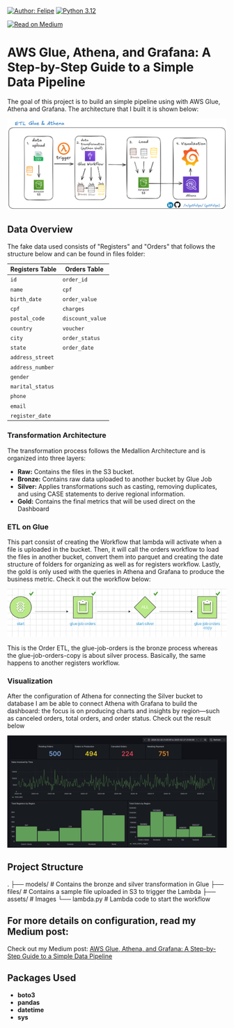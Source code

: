 [![Author: Felipe](https://img.shields.io/badge/Author-Felipe%20Machado-blue?style=flat-square)](https://www.linkedin.com/in/getfelipe/) [![Python 3.12](https://img.shields.io/badge/Python-3.12-blue?style=flat-square&logo=python)](https://www.python.org/downloads/release/python-3120/)

[![Read on Medium](https://img.shields.io/badge/Read%20on-Medium-black?style=flat-square&logo=medium)](https://medium.com/)

# AWS Glue, Athena, and Grafana: A Step-by-Step Guide to a Simple Data Pipeline

The goal of this project is to build an simple pipeline using with AWS Glue, Athena and Grafana. The architecture that I built it is shown below:

![etl-architecture](assets/finalGlue.png)

## Data Overview

The fake data used consists of "Registers" and "Orders" that follows the structure below and can be found in files folder:

| **Registers Table** | **Orders Table** |
| ------------------- | ---------------- |
| `id`                | `order_id`       |
| `name`              | `cpf`            |
| `birth_date`        | `order_value`    |
| `cpf`               | `charges`        |
| `postal_code`       | `discount_value` |
| `country`           | `voucher`        |
| `city`              | `order_status`   |
| `state`             | `order_date`     |
| `address_street`    |
| `address_number`    |
| `gender`            |
| `marital_status`    |
| `phone`             |
| `email`             |
| `register_date`     |

### Transformation Architecture

The transformation process follows the Medallion Architecture and is organized into three layers:

- **Raw:** Contains the files in the S3 bucket.
- **Bronze:** Contains raw data uploaded to another bucket by Glue Job
- **Silver:** Applies transformations such as casting, removing duplicates, and using CASE statements to derive regional information.
- **Gold:** Contains the final metrics that will be used direct on the Dashboard

### ETL on Glue

This part consist of creating the Workflow that lambda will activate when a file is uploaded in the bucket.
Then, it will call the orders workflow to load the files in another bucket, convert them into parquet and creating the date structure of folders for organizing as well as for registers workflow. Lastly, the gold is only used with the queries in Athena and Grafana to produce the business metric. Check it out the workflow below:

![etl-glue](assets/etl-glue.png)

This is the Order ETL, the glue-job-orders is the bronze process whereas the glue-job-orders-copy is about silver process. Basically, the same happens to another registers workflow.

### Visualization

After the configuration of Athena for connecting the Silver bucket to database I am be able to connect Athena with Grafana to build the dashboard: the focus is on producing charts and insights by region—such as canceled orders, total orders, and order status.
Check out the result below

![grafana-dashboard](assets/finaldash.png)

## Project Structure

.
├── models/ # Contains the bronze and silver transformation in Glue
├── files/ # Contains a sample file uploaded in S3 to trigger the Lambda
├── assets/ # Images
└── lambda.py # Lambda code to start the workflow

## For more details on configuration, read my Medium post:

Check out my Medium post: [AWS Glue, Athena, and Grafana: A Step-by-Step Guide to a Simple Data Pipeline](https://medium.com/)

## Packages Used

- **boto3**
- **pandas**
- **datetime**
- **sys**
